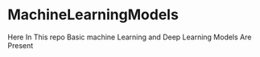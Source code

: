 # MachineLearningModels

Here In This repo Basic machine Learning and Deep Learning Models Are Present  
